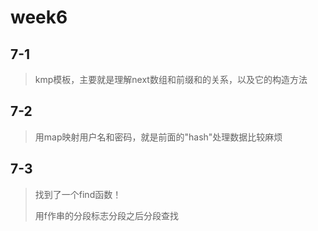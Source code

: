 # week6

## 7-1

> kmp模板，主要就是理解next数组和前缀和的关系，以及它的构造方法

## 7-2

> 用map映射用户名和密码，就是前面的"hash"处理数据比较麻烦

## 7-3

> 找到了一个find函数！
>
> 用f作串的分段标志分段之后分段查找